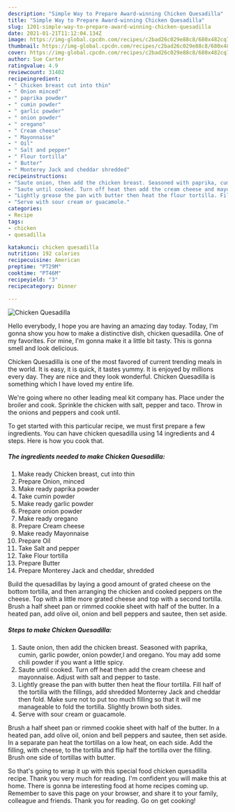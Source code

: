 ```yaml
---
description: "Simple Way to Prepare Award-winning Chicken Quesadilla"
title: "Simple Way to Prepare Award-winning Chicken Quesadilla"
slug: 1201-simple-way-to-prepare-award-winning-chicken-quesadilla
date: 2021-01-21T11:12:04.134Z
image: https://img-global.cpcdn.com/recipes/c2bad26c029e88c8/680x482cq70/chicken-quesadilla-recipe-main-photo.jpg
thumbnail: https://img-global.cpcdn.com/recipes/c2bad26c029e88c8/680x482cq70/chicken-quesadilla-recipe-main-photo.jpg
cover: https://img-global.cpcdn.com/recipes/c2bad26c029e88c8/680x482cq70/chicken-quesadilla-recipe-main-photo.jpg
author: Sue Carter
ratingvalue: 4.9
reviewcount: 31402
recipeingredient:
- " Chicken breast cut into thin"
- " Onion minced"
- " paprika powder"
- " cumin powder"
- " garlic powder"
- " onion powder"
- " oregano"
- " Cream cheese"
- " Mayonnaise"
- " Oil"
- " Salt and pepper"
- " Flour tortilla"
- " Butter"
- " Monterey Jack and cheddar shredded"
recipeinstructions:
- "Saute onion, then add the chicken breast. Seasoned with paprika, cumin, garlic powder, onion powder,l and oregano. You may add some chili powder if you want a little spicy."
- "Saute until cooked. Turn off heat then add the cream cheese and mayonnaise. Adjust with salt and pepper to taste."
- "Lightly grease the pan with butter then heat the flour tortilla. Fill half of the tortilla with the fillings, add shredded Monterrey Jack and cheddar then fold. Make sure not to put too much filling so that it will me manageable to fold the tortilla. Slightly brown both sides."
- "Serve with sour cream or guacamole."
categories:
- Recipe
tags:
- chicken
- quesadilla

katakunci: chicken quesadilla 
nutrition: 192 calories
recipecuisine: American
preptime: "PT29M"
cooktime: "PT46M"
recipeyield: "3"
recipecategory: Dinner

---
```



![Chicken Quesadilla](https://img-global.cpcdn.com/recipes/c2bad26c029e88c8/680x482cq70/chicken-quesadilla-recipe-main-photo.jpg)

Hello everybody, I hope you are having an amazing day today. Today, I'm gonna show you how to make a distinctive dish, chicken quesadilla. One of my favorites. For mine, I'm gonna make it a little bit tasty. This is gonna smell and look delicious.

Chicken Quesadilla is one of the most favored of current trending meals in the world. It is easy, it is quick, it tastes yummy. It is enjoyed by millions every day. They are nice and they look wonderful. Chicken Quesadilla is something which I have loved my entire life.

We&#39;re going where no other leading meal kit company has. Place under the broiler and cook. Sprinkle the chicken with salt, pepper and taco. Throw in the onions and peppers and cook until.


To get started with this particular recipe, we must first prepare a few ingredients. You can have chicken quesadilla using 14 ingredients and 4 steps. Here is how you cook that.

<!--inarticleads1-->

##### The ingredients needed to make Chicken Quesadilla:

1. Make ready  Chicken breast, cut into thin
1. Prepare  Onion, minced
1. Make ready  paprika powder
1. Take  cumin powder
1. Make ready  garlic powder
1. Prepare  onion powder
1. Make ready  oregano
1. Prepare  Cream cheese
1. Make ready  Mayonnaise
1. Prepare  Oil
1. Take  Salt and pepper
1. Take  Flour tortilla
1. Prepare  Butter
1. Prepare  Monterey Jack and cheddar, shredded


Build the quesadillas by laying a good amount of grated cheese on the bottom tortilla, and then arranging the chicken and cooked peppers on the cheese. Top with a little more grated cheese and top with a second tortilla. Brush a half sheet pan or rimmed cookie sheet with half of the butter. In a heated pan, add olive oil, onion and bell peppers and sautee, then set aside. 

<!--inarticleads2-->

##### Steps to make Chicken Quesadilla:

1. Saute onion, then add the chicken breast. Seasoned with paprika, cumin, garlic powder, onion powder,l and oregano. You may add some chili powder if you want a little spicy.
1. Saute until cooked. Turn off heat then add the cream cheese and mayonnaise. Adjust with salt and pepper to taste.
1. Lightly grease the pan with butter then heat the flour tortilla. Fill half of the tortilla with the fillings, add shredded Monterrey Jack and cheddar then fold. Make sure not to put too much filling so that it will me manageable to fold the tortilla. Slightly brown both sides.
1. Serve with sour cream or guacamole.


Brush a half sheet pan or rimmed cookie sheet with half of the butter. In a heated pan, add olive oil, onion and bell peppers and sautee, then set aside. In a separate pan heat the tortillas on a low heat, on each side. Add the filling, with cheese, to the tortilla and flip half the tortilla over the filling. Brush one side of tortillas with butter. 

So that's going to wrap it up with this special food chicken quesadilla recipe. Thank you very much for reading. I'm confident you will make this at home. There is gonna be interesting food at home recipes coming up. Remember to save this page on your browser, and share it to your family, colleague and friends. Thank you for reading. Go on get cooking!
